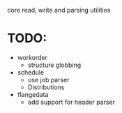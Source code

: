 core read, write and parsing utilities

# TODO:

- workorder
  - structure globbing
- schedule
  - use job parser
  - Distributions
- flangedata
  - add support for header parser
